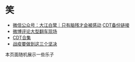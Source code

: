 # 笑

- [微信公众号：大江白鹭｜只有脑残才会被感动](https://mp.weixin.qq.com/s/xcUsaGUGzsjssWQxOjsLzA) [CDT备份链接](https://chinadigitaltimes.net/chinese/680683.html)
- [微博评论大型翻车现场](https://chinadigitaltimes.net/chinese/667336.html)
- [CDT合集](https://chinadigitaltimes.net/chinese/675875.html)
- [战疫要做到这三个坚决](https://chinadigitaltimes.net/chinese/680845.html)

本页面随机展示一些乐子

<img :src=image_path />

<script random_funny>

let arr = [
"微博美国是全球最大的人权赤字国-评论截图1.jpg",
"微博美国是全球最大的人权赤字国-评论截图2.jpg",
"微博美国是全球最大的人权赤字国-评论截图3.jpg",
"微博美国是全球最大的人权赤字国-评论截图4.jpg",
"爱乐之城.jpg",
"俄乌冲突获益方.jpg",
"无人机飞跃黄浦江为癌症患者送救命药-新闻报道.jpg",
"无人机飞跃黄浦江为癌症患者送救命药-评价截图1.jpg",
"美国至少有50万人遭受现代奴役.jpg",
"央视新闻-战疫要做到这三个坚决.png",
"战疫要做到这三个坚决-评价截图.png",
"战疫要做到这三个坚决-微博tag下截图1.png",
"战疫要做到这三个坚决-微博tag下截图2.png",
"战疫要做到这三个坚决-微博tag下截图3.png",
"战疫要做到这三个坚决-微博tag下截图4.png",
"人民日报谈追梦这十年-导语.png",
"人民日报谈追梦这十年-微博tag下截图1.png",
"人民日报谈追梦这十年-微博tag下截图2.png",
"人民日报谈追梦这十年-微博tag下截图3.png",
"人民日报谈追梦这十年-微博tag下截图4.png",
];

let num = Math.round(Math.random()*arr.length);
console.log(num);

let prefix = "https://github.com/DrAugus/run/blob/main/%E5%86%85%E5%AE%A3/%E7%BF%BB%E8%BD%A6/";
let tail = "?raw=true";

export default {
   data() {
        return {image_path:prefix + arr[num] + tail};
   }
};

</script>








